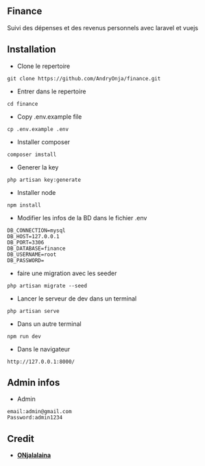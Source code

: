 
## Finance

Suivi des dépenses et des revenus personnels avec laravel et vuejs 


## Installation

- Clone le repertoire
```
git clone https://github.com/AndryOnja/finance.git
```
- Entrer dans le repertoire
```
cd finance
```
- Copy .env.example file
```
cp .env.example .env
```
- Installer composer
```
composer imstall
```
- Generer la key
```
php artisan key:generate
```
- Installer  node
```
npm install
```
- Modifier les infos de la BD dans le fichier .env 
```
DB_CONNECTION=mysql
DB_HOST=127.0.0.1
DB_PORT=3306
DB_DATABASE=finance
DB_USERNAME=root
DB_PASSWORD=
```
- faire une migration avec les seeder
```
php artisan migrate --seed
```

- Lancer le serveur de dev dans un terminal
```
php artisan serve
```
- Dans un autre terminal
```
npm run dev
```
- Dans le navigateur
```
http://127.0.0.1:8000/
```

## Admin infos
- Admin
```
email:admin@gmail.com
Password:admin1234
```

## Credit

- **[ONjalalaina](https://github.com/AndryOnja/)**

